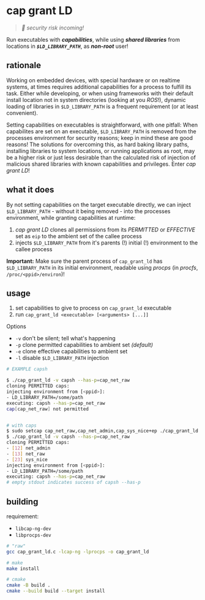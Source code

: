 # cap grant LD
> *🚨 security risk incoming!*


Run executables with ***capabilities***, while using ***shared libraries*** from locations in ***`$LD_LIBRARY_PATH`***, as ***non-root*** user!



## rationale
Working on embedded devices, with special hardware or on realtime systems, at times requires additional capabilities for a process to fulfill its task. Either while developing, or when using frameworks with their default install location not in system directories (looking at you *ROS*!), dynamic loading of libraries in `$LD_LIBRARY_PATH` is a frequent requirement (or at least convenient).

Setting capabilities on executables is straightforward, with one pitfall: When capabilites are set on an executable, `$LD_LIBRARY_PATH` is removed from the processes environment for security reasons; keep in mind these are good reasons! The solutions for overcoming this, as hard baking library paths, installing libraries to system locations, or running applications as root, may be a higher risk or just less desirable than the calculated risk of injection of malicious shared libraries with known capabilities and privileges. Enter *cap grant LD*!

## what it does
By not setting capabilities on the target executable directly, we can inject `$LD_LIBRARY_PATH` - without it being removed - into the processes environment, while granting capabilities at runtime:

1. *cap grant LD* clones all permissions from its *PERMITTED* or *EFFECTIVE* set as `eip` to the ambient set of the callee process
2. injects `$LD_LIBRARY_PATH` from it's parents (!) initial (!) environment to the callee process

**Important:** Make sure the parent process of `cap_grant_ld` has `$LD_LIBRARY_PATH` in its initial environment, readable using *procps* (in *procfs*, `/proc/<ppid>/environ`)!


## usage
1. set capabilities to give to process on `cap_grant_ld` executable
2. run `cap_grant_ld <executable> [<arguments> [...]]`

Options
* `-v` don't be silent; tell what's happening
* `-p` clone permitted capabilities to ambient set *(default)*
* `-e` clone effective capabilities to ambient set
* `-l` disable `$LD_LIBRARY_PATH` injection

```bash
# EXAMPLE capsh

$ ./cap_grant_ld -v capsh --has-p=cap_net_raw
cloning PERMITTED caps:
injecting environment from [<ppid>]:
- LD_LIBRARY_PATH=/some/path
executing: capsh --has-p=cap_net_raw
cap[cap_net_raw] not permitted


# with caps
$ sudo setcap cap_net_raw,cap_net_admin,cap_sys_nice+ep ./cap_grant_ld
$ ./cap_grant_ld -v capsh --has-p=cap_net_raw
cloning PERMITTED caps:
- [12] net_admin
- [13] net_raw
- [23] sys_nice
injecting environment from [<ppid>]:
- LD_LIBRARY_PATH=/some/path
executing: capsh --has-p=cap_net_raw
# empty stdout indicates success of capsh --has-p
```

## building
requirement:
* `libcap-ng-dev`
* `libprocps-dev`

```bash
# "raw"
gcc cap_grant_ld.c -lcap-ng -lprocps -o cap_grant_ld

# make
make install

# cmake
cmake -B build .
cmake --build build --target install
```
